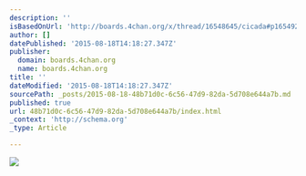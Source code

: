 ```yaml
---
description: ''
isBasedOnUrl: 'http://boards.4chan.org/x/thread/16548645/cicada#p16549276'
author: []
datePublished: '2015-08-18T14:18:27.347Z'
publisher:
  domain: boards.4chan.org
  name: boards.4chan.org
title: ''
dateModified: '2015-08-18T14:18:27.347Z'
sourcePath: _posts/2015-08-18-48b71d0c-6c56-47d9-82da-5d708e644a7b.md
published: true
url: 48b71d0c-6c56-47d9-82da-5d708e644a7b/index.html
_context: 'http://schema.org'
_type: Article

---
```

![](http://i.4cdn.org/x/1439801302192.jpg)